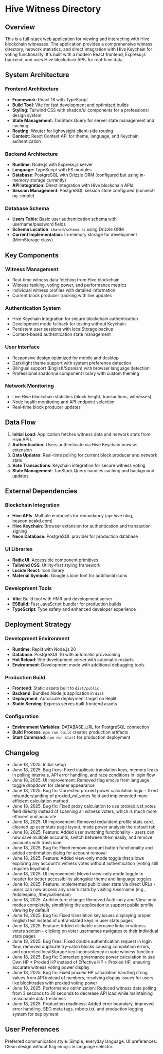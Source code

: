 # Hive Witness Directory

## Overview

This is a full-stack web application for viewing and interacting with Hive blockchain witnesses. The application provides a comprehensive witness directory, network statistics, and direct integration with Hive Keychain for voting functionality. It's built with a modern React frontend, Express.js backend, and uses Hive blockchain APIs for real-time data.

## System Architecture

### Frontend Architecture
- **Framework**: React 18 with TypeScript
- **Build Tool**: Vite for fast development and optimized builds
- **Styling**: Tailwind CSS with shadcn/ui components for a professional design system
- **State Management**: TanStack Query for server state management and caching
- **Routing**: Wouter for lightweight client-side routing
- **Context**: React Context API for theme, language, and Keychain authentication

### Backend Architecture
- **Runtime**: Node.js with Express.js server
- **Language**: TypeScript with ES modules
- **Database**: PostgreSQL with Drizzle ORM (configured but using in-memory storage currently)
- **API Integration**: Direct integration with Hive blockchain APIs
- **Session Management**: PostgreSQL session store configured (connect-pg-simple)

### Database Schema
- **Users Table**: Basic user authentication schema with username/password fields
- **Schema Location**: `shared/schema.ts` using Drizzle ORM
- **Current Implementation**: In-memory storage for development (MemStorage class)

## Key Components

### Witness Management
- Real-time witness data fetching from Hive blockchain
- Witness ranking, voting power, and performance metrics
- Individual witness profiles with detailed information
- Current block producer tracking with live updates

### Authentication System
- Hive Keychain integration for secure blockchain authentication
- Development mode fallback for testing without Keychain
- Persistent user sessions with localStorage backup
- Context-based authentication state management

### User Interface
- Responsive design optimized for mobile and desktop
- Dark/light theme support with system preference detection
- Bilingual support (English/Spanish) with browser language detection
- Professional shadcn/ui component library with custom theming

### Network Monitoring
- Live Hive blockchain statistics (block height, transactions, witnesses)
- Node health monitoring and API endpoint selection
- Real-time block producer updates

## Data Flow

1. **Initial Load**: Application fetches witness data and network stats from Hive APIs
2. **Authentication**: Users authenticate via Hive Keychain browser extension
3. **Data Updates**: Real-time polling for current block producer and network stats
4. **Vote Transactions**: Keychain integration for secure witness voting
5. **State Management**: TanStack Query handles caching and background updates

## External Dependencies

### Blockchain Integration
- **Hive APIs**: Multiple endpoints for redundancy (api.hive.blog, beacon.peakd.com)
- **Hive Keychain**: Browser extension for authentication and transaction signing
- **Neon Database**: PostgreSQL provider for production database

### UI Libraries
- **Radix UI**: Accessible component primitives
- **Tailwind CSS**: Utility-first styling framework
- **Lucide React**: Icon library
- **Material Symbols**: Google's icon font for additional icons

### Development Tools
- **Vite**: Build tool with HMR and development server
- **ESBuild**: Fast JavaScript bundler for production builds
- **TypeScript**: Type safety and enhanced developer experience

## Deployment Strategy

### Development Environment
- **Runtime**: Replit with Node.js 20
- **Database**: PostgreSQL 16 with automatic provisioning
- **Hot Reload**: Vite development server with automatic restarts
- **Environment**: Development mode with additional debugging tools

### Production Build
- **Frontend**: Static assets built to `dist/public`
- **Backend**: Bundled Node.js application in `dist`
- **Deployment**: Autoscale deployment target on Replit
- **Static Serving**: Express serves built frontend assets

### Configuration
- **Environment Variables**: DATABASE_URL for PostgreSQL connection
- **Build Process**: `npm run build` creates production artifacts
- **Start Command**: `npm run start` for production deployment

## Changelog

- June 18, 2025. Initial setup
- June 18, 2025. Bug fixes: Fixed duplicate translation keys, memory leaks in polling intervals, API error handling, and race conditions in login flow  
- June 18, 2025. UI improvement: Removed flag emojis from language toggle dropdown for cleaner appearance
- June 18, 2025. Bug fix: Corrected proxied power calculation logic - fixed misunderstanding of proxied_vsf_votes field and implemented more efficient calculation method
- June 18, 2025. Bug fix: Fixed proxy calculation to use proxied_vsf_votes field directly instead of scanning all witness voters, which is much more efficient and accurate
- June 18, 2025. UI improvement: Removed redundant profile stats card, cleaned up user stats page layout, made power analysis the default tab
- June 18, 2025. Feature: Added user switching functionality - users can now save multiple accounts, switch between them easily, and remove accounts with trash icon
- June 18, 2025. Bug fix: Fixed remove account button functionality and added confirmation dialog for account removal
- June 18, 2025. Feature: Added view-only mode toggle that allows exploring any account's witness votes without authentication (voting still requires keychain)
- June 18, 2025. UI improvement: Moved view-only mode toggle to header for better accessibility alongside theme and language toggles
- June 18, 2025. Feature: Implemented public user stats via direct URLs - users can now access any user's stats by visiting /username (e.g., /eddiespino, /theycallmedan)
- June 18, 2025. Architecture change: Removed Auth-only and View-only modes completely, simplifying the application to support public profile viewing by default
- June 18, 2025. Bug fix: Fixed translation key issues displaying proper English text instead of untranslated keys in user stats pages
- June 18, 2025. Feature: Added clickable username links in witness voters section - clicking on voter usernames navigates to their individual stats pages
- June 18, 2025. Bug fixes: Fixed double authentication request in login flow, removed duplicate try-catch blocks causing compilation errors, and corrected localStorage key inconsistency in vote witness function
- June 18, 2025. Bug fix: Corrected governance power calculation to use Own HP + Proxied HP instead of Effective HP + Proxied HP, ensuring accurate witness voting power display
- June 18, 2025. Bug fix: Fixed proxied HP calculation handling string values from API instead of numbers, resolving display issues for users like blocktrades with proxied voting power
- June 18, 2025. Performance optimization: Reduced witness data polling from 3 seconds to 30 seconds to decrease API load while maintaining reasonable data freshness
- June 18, 2025. Production readiness: Added error boundary, improved error handling, SEO meta tags, robots.txt, and production logging system for deployment

## User Preferences

Preferred communication style: Simple, everyday language.
UI preferences: Clean design without flag emojis in language selector.